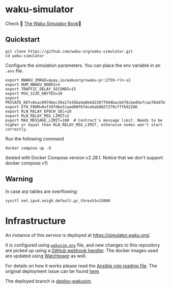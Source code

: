 # waku-simulator

Check 📖 [The Waku Simulator Book](https://waku-org.github.io/waku-simulator/)📖

## Quickstart

```
git clone https://github.com/waku-org/waku-simulator.git
cd waku-simulator
```

Configure the simulation parameters. You can place the env variable in an `.env` file.

```
export NWAKU_IMAGE=quay.io/wakuorg/nwaku-pr:2759-rln-v2
export NUM_NWAKU_NODES=5
export TRAFFIC_DELAY_SECONDS=15
export MSG_SIZE_KBYTES=10
export PRIVATE_KEY=0xac0974bec39a17e36ba4a6b4d238ff944bacb478cbed5efcae784d7bf4f2ff80
export ETH_FROM=0xf39fd6e51aad88f6f4ce6ab8827279cfffb92266
export RLN_RELAY_EPOCH_SEC=10
export RLN_RELAY_MSG_LIMIT=2
export MAX_MESSAGE_LIMIT=100  # Contract's message limit. Needs to be higher or equal than RLN_RELAY_MSG_LIMIT, otherwise nodes won't start correctly.
```

Run the following command
```
docker compose up -d
```
(tested with Docker Compose version v2.28.1. Notice that we don't support docker compose v1)

## Warning

In case arp tables are overflowing:

  ```
  sysctl net.ipv4.neigh.default.gc_thresh3=32000
  ```

# Infrastructure

An instance of this service is deployed at https://simulator.waku.org/.

It is configured using [`wakusim.env`](./wakusim.env) file, and new changes to this repository are picked up using a [GitHub webhook handler](https://github.com/status-im/infra-role-github-webhook).
The docker images used are updated using [Watchtower](https://github.com/containrrr/watchtower) as well.

For details on how it works please read the [Ansible role readme file](https://github.com/status-im/infra-misc/blob/master/ansible/roles/waku-simulator/). The original deployment issue can be found [here](https://github.com/status-im/infra-nim-waku/issues/79).

The deployed branch is [deploy-wakusim](https://github.com/waku-org/waku-simulator/tree/deploy-wakusim).
